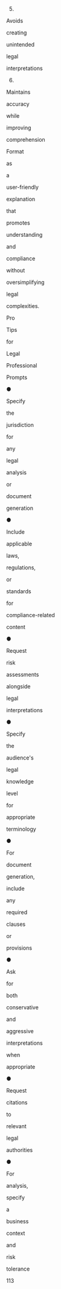 5)
 
Avoids
 
creating
 
unintended
 
legal
 
interpretations
 
6)
 
Maintains
 
accuracy
 
while
 
improving
 
comprehension
 
 
Format
 
as
 
a
 
user-friendly
 
explanation
 
that
 
promotes
 
understanding
 
and
 
compliance
 
without
 
oversimplifying
 
legal
 
complexities.
 
 
Pro
 
Tips
 
for
 
Legal
 
Professional
 
Prompts
 
●
 
Specify
 
the
 
jurisdiction
 
for
 
any
 
legal
 
analysis
 
or
 
document
 
generation
 
●
 
Include
 
applicable
 
laws,
 
regulations,
 
or
 
standards
 
for
 
compliance-related
 
content
 
●
 
Request
 
risk
 
assessments
 
alongside
 
legal
 
interpretations
 
●
 
Specify
 
the
 
audience's
 
legal
 
knowledge
 
level
 
for
 
appropriate
 
terminology
 
●
 
For
 
document
 
generation,
 
include
 
any
 
required
 
clauses
 
or
 
provisions
 
●
 
Ask
 
for
 
both
 
conservative
 
and
 
aggressive
 
interpretations
 
when
 
appropriate
 
●
 
Request
 
citations
 
to
 
relevant
 
legal
 
authorities
 
●
 
For
 
analysis,
 
specify
 
a
 
business
 
context
 
and
 
risk
 
tolerance
 
 
 
113
 
 